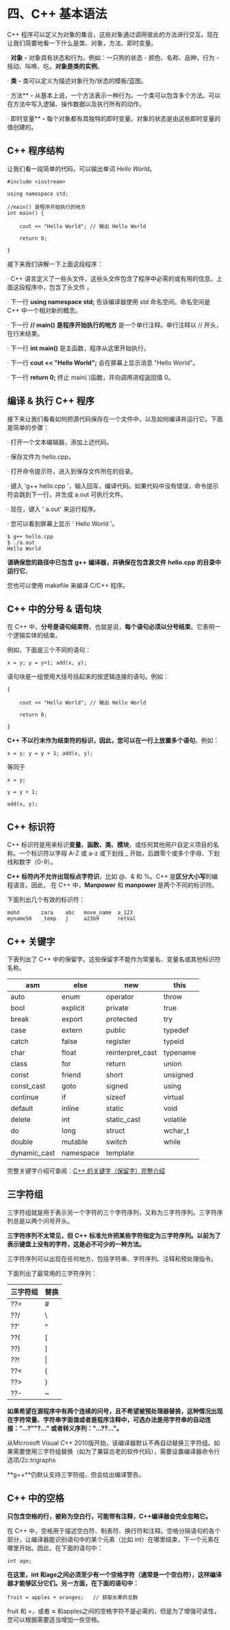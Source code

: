 # 四、C++ 基本语法

C++ 程序可以定义为对象的集合，这些对象通过调用彼此的方法进行交互。现在让我们简要地看一下什么是类、对象，方法、即时变量。

·  **对象** **-** 对象具有状态和行为。例如：一只狗的状态 - 颜色、名称、品种，行为 - 摇动、叫唤、吃。**对象是类的实例**。

·  **类** **-** 类可以定义为描述对象行为/状态的模板/蓝图。

·  方法** **-** 从基本上说，一个方法表示一种行为。一个类可以包含多个方法。可以在方法中写入逻辑、操作数据以及执行所有的动作。

·  即时变量** **-** 每个对象都有其独特的即时变量。对象的状态是由这些即时变量的值创建的。

## C++ 程序结构

  让我们看一段简单的代码，可以输出单词 *Hello World*。

```
#include <iostream> 

using namespace std; 

//main() 是程序开始执行的地方 
int main() { 

    cout << "Hello World"; // 输出 Hello World 

    return 0; 

}
```

 

接下来我们讲解一下上面这段程序：

·    C++ 语言定义了一些头文件，这些头文件包含了程序中必需的或有用的信息。上面这段程序中，包含了头文件 **<iostream>**。

·    下一行 **using namespace std;** 告诉编译器使用 std 命名空间。命名空间是 C++ 中一个相对新的概念。

·    下一行 **// main()** **是程序开始执行的地方** 是一个单行注释。单行注释以 // 开头，在行末结束。

·    下一行 **int main()** 是主函数，程序从这里开始执行。

·    下一行 **cout << "Hello World";** 会在屏幕上显示消息 "Hello World"。

·    下一行 **return 0;** 终止 main( )函数，并向调用进程返回值 0。

## 编译 & 执行 C++ 程序

接下来让我们看看如何把源代码保存在一个文件中，以及如何编译并运行它。下面是简单的步骤：

·    打开一个文本编辑器，添加上述代码。

·    保存文件为 hello.cpp。

·    打开命令提示符，进入到保存文件所在的目录。

·    键入 'g++ hello.cpp '，输入回车，编译代码。如果代码中没有错误，命令提示符会跳到下一行，并生成 a.out 可执行文件。

·    现在，键入 ' a.out' 来运行程序。

·    您可以看到屏幕上显示 ' Hello World '。

```
$ g++ hello.cpp
$ ./a.out
Hello World
```

  **请确保您的路径中已包含** **g++** **编译器，并确保在包含源文件** **hello.cpp** **的目录中运行它**。

您也可以使用 makefile 来编译 C/C++ 程序。

## C++ 中的分号 & 语句块

  在 C++ 中，**分号是语句结束符**。也就是说，**每个语句必须以分号结束**。它表明一个逻辑实体的结束。

例如，下面是三个不同的语句：

```
x = y; y = y+1; add(x, y);
```



语句块是一组使用大括号括起来的按逻辑连接的语句。例如：

```
{ 

    cout << "Hello World"; // 输出 Hello World 

    return 0; 

}
```



**C++** **不以行末作为结束符的标识，因此，您可以在一行上放置多个语句**。例如：

```
x = y; y = y + 1; add(x, y);
```



等同于

```
x = y; 

y = y + 1; 

add(x, y);
```



## C++ 标识符

  C++ 标识符是用来标识**变量、函数、类、模块**，或任何其他用户自定义项目的名称。一个标识符以字母 A-Z 或 a-z 或下划线 _ 开始，后跟零个或多个字母、下划线和数字（0-9）。

**C++** **标符内不允许出现标点字符识**，比如 @、& 和 %。C++ 是**区分大小写**的编程语言。因此，   在 C++ 中，**Manpower** 和 **manpower** 是两个不同的标识符。

下面列出几个有效的标识符：

```
mohd       zara    abc   move_name  a_123
myname50   _temp   j     a23b9      retVal
```

## C++ 关键字

下表列出了 C++ 中的保留字。这些保留字不能作为常量名、变量名或其他标识符名称。

| asm          | else      | new              | this     |
| ------------ | --------- | ---------------- | -------- |
| auto         | enum      | operator         | throw    |
| bool         | explicit  | private          | true     |
| break        | export    | protected        | try      |
| case         | extern    | public           | typedef  |
| catch        | false     | register         | typeid   |
| char         | float     | reinterpret_cast | typename |
| class        | for       | return           | union    |
| const        | friend    | short            | unsigned |
| const_cast   | goto      | signed           | using    |
| continue     | if        | sizeof           | virtual  |
| default      | inline    | static           | void     |
| delete       | int       | static_cast      | volatile |
| do           | long      | struct           | wchar_t  |
| double       | mutable   | switch           | while    |
| dynamic_cast | namespace | template         |          |

完整关键字介绍可查阅：[C++ 的关键字（保留字）完整介绍](https://www.runoob.com/w3cnote/cpp-keyword-intro.html)

## 三字符组

  三字符组就是用于表示另一个字符的三个字符序列，又称为三字符序列。三字符序列总是以两个问号开头。

  **三字符序列不太常见，但** **C++** **标准允许把某些字符指定为三字符序列。以前为了表示键盘上没有的字符，这是必不可少的一种方法。**

  三字符序列可以出现在任何地方，包括字符串、字符序列、注释和预处理指令。

下面列出了最常用的三字符序列：

| **三字符组** | **替换** |
| ------------ | -------- |
| ??=          | #        |
| ??/          | \        |
| ??'          | ^        |
| ??(          | [        |
| ??)          | ]        |
| ??!          | \|       |
| ??<          | {        |
| ??>          | }        |
| ??-          | ~        |

**如果希望在源程序中有两个连续的问号，且不希望被预处理器替换，这种情况出现在字符常量、字符串字面值或者是程序注释中，可选办法是用字符串的自动连接："...?""?..." 或者转义序列："...?\?..."。**

 从Microsoft Visual C++ 2010版开始，该编译器默认不再自动替换三字符组。如果需要使用三字符组替换（如为了兼容古老的软件代码），需要设置编译器命令行选项/Zc:trigraphs

**g++**仍默认支持三字符组，但会给出编译警告。

## C++ 中的空格

**只包含空格的行，被称为空白行，可能带有注释，C++编译器会完全忽略它。**

在 C++ 中，空格用于描述空白符、制表符、换行符和注释。空格分隔语句的各个部分，让编译器能识别语句中的某个元素（比如 int）在哪里结束，下一个元素在哪里开始。因此，在下面的语句中：

```
int age;
```

 **在这里，int 和age之间必须至少有一个空格字符（通常是一个空白符），这样编译器才能够区分它们。另一方面，在下面的语句中：**

```
fruit = apples + oranges;   // 获取水果的总数
```

 fruit 和 =，或者 **=** 和apples之间的空格字符不是必需的，但是为了增强可读性，您可以根据需要适当增加一些空格。